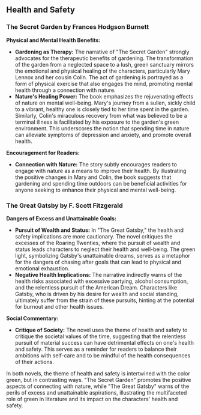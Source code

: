 ## Health and Safety

### The Secret Garden by Frances Hodgson Burnett

**Physical and Mental Health Benefits:**
- **Gardening as Therapy:** The narrative of "The Secret Garden" strongly advocates for the therapeutic benefits of gardening. The transformation of the garden from a neglected space to a lush, green sanctuary mirrors the emotional and physical healing of the characters, particularly Mary Lennox and her cousin Colin. The act of gardening is portrayed as a form of physical exercise that also engages the mind, promoting mental health through a connection with nature.
- **Nature's Healing Power:** The book emphasizes the rejuvenating effects of nature on mental well-being. Mary's journey from a sullen, sickly child to a vibrant, healthy one is closely tied to her time spent in the garden. Similarly, Colin's miraculous recovery from what was believed to be a terminal illness is facilitated by his exposure to the garden's green environment. This underscores the notion that spending time in nature can alleviate symptoms of depression and anxiety, and promote overall health.

**Encouragement for Readers:**
- **Connection with Nature:** The story subtly encourages readers to engage with nature as a means to improve their health. By illustrating the positive changes in Mary and Colin, the book suggests that gardening and spending time outdoors can be beneficial activities for anyone seeking to enhance their physical and mental well-being.

### The Great Gatsby by F. Scott Fitzgerald

**Dangers of Excess and Unattainable Goals:**
- **Pursuit of Wealth and Status:** In "The Great Gatsby," the health and safety implications are more cautionary. The novel critiques the excesses of the Roaring Twenties, where the pursuit of wealth and status leads characters to neglect their health and well-being. The green light, symbolizing Gatsby's unattainable dreams, serves as a metaphor for the dangers of chasing after goals that can lead to physical and emotional exhaustion.
- **Negative Health Implications:** The narrative indirectly warns of the health risks associated with excessive partying, alcohol consumption, and the relentless pursuit of the American Dream. Characters like Gatsby, who is driven by his desire for wealth and social standing, ultimately suffer from the strain of these pursuits, hinting at the potential for burnout and other health issues.

**Social Commentary:**
- **Critique of Society:** The novel uses the theme of health and safety to critique the societal values of the time, suggesting that the relentless pursuit of material success can have detrimental effects on one's health and safety. This serves as a reminder for readers to balance their ambitions with self-care and to be mindful of the health consequences of their actions.

In both novels, the theme of health and safety is intertwined with the color green, but in contrasting ways. "The Secret Garden" promotes the positive aspects of connecting with nature, while "The Great Gatsby" warns of the perils of excess and unattainable aspirations, illustrating the multifaceted role of green in literature and its impact on the characters' health and safety.

